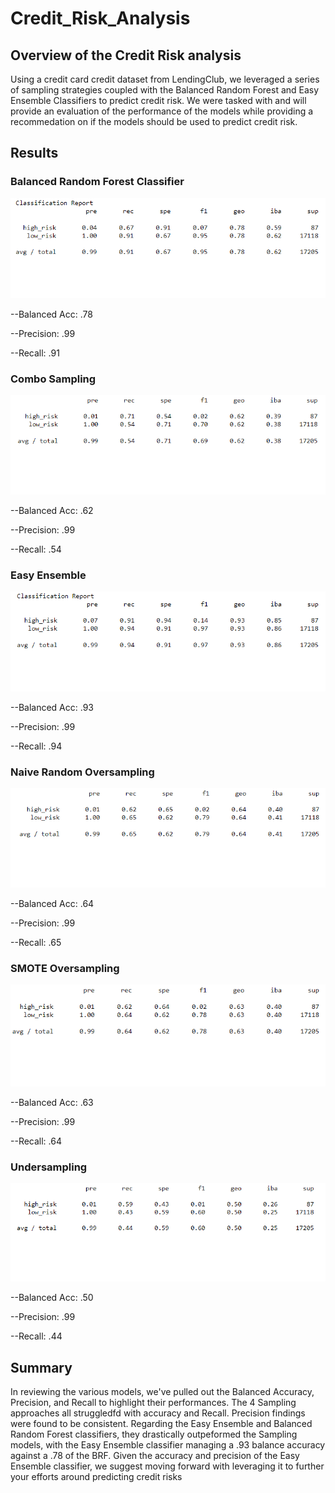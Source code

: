 # Credit_Risk_Analysis
## Overview of the Credit Risk analysis
Using a credit card credit dataset from LendingClub, we leveraged a series of sampling strategies coupled with the Balanced Random Forest and Easy Ensemble Classifiers to predict credit risk. We were tasked with and will provide an evaluation of the performance of the models while providing a recommedation on if the models should be used to predict credit risk.

## Results
### Balanced Random Forest Classifier
![Balanced Random Forest Classifier.](https://github.com/taxcollecter/Credit_Risk_Analysis/blob/2e2690b17cd806494cfe9a543b1482e34be3db2c/Resources/Balanced%20Random%20Forest%20Classifier.png)

--Balanced Acc: .78

--Precision: .99

--Recall: .91



### Combo Sampling
![Combo Sampling.](https://github.com/taxcollecter/Credit_Risk_Analysis/blob/2e2690b17cd806494cfe9a543b1482e34be3db2c/Resources/Combo%20Sampling.png)

--Balanced Acc: .62

--Precision: .99

--Recall: .54



### Easy Ensemble
![Easy Ensemble.](https://github.com/taxcollecter/Credit_Risk_Analysis/blob/2e2690b17cd806494cfe9a543b1482e34be3db2c/Resources/Easy%20Ensemble.png)

--Balanced Acc: .93

--Precision: .99

--Recall: .94



### Naive Random Oversampling
![Naive Random Oversampling.](https://github.com/taxcollecter/Credit_Risk_Analysis/blob/2e2690b17cd806494cfe9a543b1482e34be3db2c/Resources/Naive%20Random%20Oversampling.png)

--Balanced Acc: .64

--Precision: .99

--Recall: .65



### SMOTE Oversampling
![SMOTE Oversampling.](https://github.com/taxcollecter/Credit_Risk_Analysis/blob/2e2690b17cd806494cfe9a543b1482e34be3db2c/Resources/SMOTE%20Oversampling.png)

--Balanced Acc: .63

--Precision: .99

--Recall: .64



### Undersampling
![Undersampling.](https://github.com/taxcollecter/Credit_Risk_Analysis/blob/2e2690b17cd806494cfe9a543b1482e34be3db2c/Resources/Undersampling.png)

--Balanced Acc: .50

--Precision: .99

--Recall: .44

## Summary
In reviewing the various models, we've pulled out the Balanced Accuracy, Precision, and Recall to highlight their performances. The 4 Sampling approaches all struggledfd with accuracy and Recall. Precision findings were found to be consistent. Regarding the Easy Ensemble and Balanced Random Forest classifiers, they drastically outpeformed the Sampling models, with the Easy Ensemble classifier managing a .93 balance accuracy against a .78 of the BRF. Given the accuracy and precision of the Easy Ensemble classifier, we suggest moving forward with leveraging it to further your efforts around predicting credit risks

